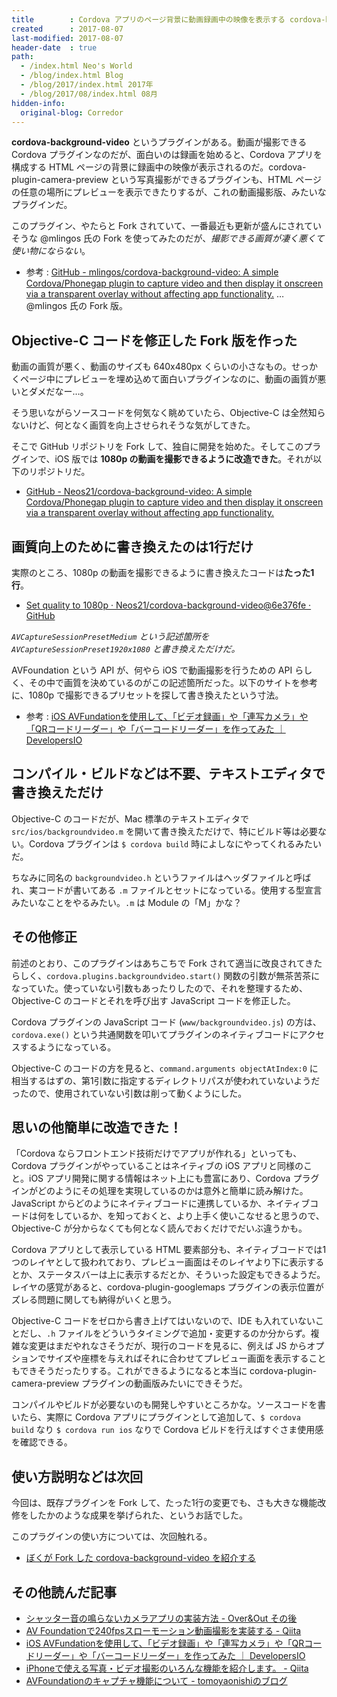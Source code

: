 ```yaml
---
title        : Cordova アプリのページ背景に動画録画中の映像を表示する cordova-background-video プラグインを Fork して 1080p 動画を録画できるようにした
created      : 2017-08-07
last-modified: 2017-08-07
header-date  : true
path:
  - /index.html Neo's World
  - /blog/index.html Blog
  - /blog/2017/index.html 2017年
  - /blog/2017/08/index.html 08月
hidden-info:
  original-blog: Corredor
---
```


**cordova-background-video** というプラグインがある。動画が撮影できる Cordova プラグインなのだが、面白いのは録画を始めると、Cordova アプリを構成する HTML ページの背景に録画中の映像が表示されるのだ。cordova-plugin-camera-preview という写真撮影ができるプラグインも、HTML ページの任意の場所にプレビューを表示できたりするが、これの動画撮影版、みたいなプラグインだ。

このプラグイン、やたらと Fork されていて、一番最近も更新が盛んにされていそうな @mlingos 氏の Fork を使ってみたのだが、*撮影できる画質が凄く悪くて使い物にならない*。

- 参考 : [GitHub - mlingos/cordova-background-video: A simple Cordova/Phonegap plugin to capture video and then display it onscreen via a transparent overlay without affecting app functionality.](https://github.com/mlingos/cordova-background-video) … @mlingos 氏の Fork 版。

## Objective-C コードを修正した Fork 版を作った

動画の画質が悪く、動画のサイズも 640x480px くらいの小さなもの。せっかくページ中にプレビューを埋め込めて面白いプラグインなのに、動画の画質が悪いとダメだなー…。

そう思いながらソースコードを何気なく眺めていたら、Objective-C は全然知らないけど、何となく画質を向上させられそうな気がしてきた。

そこで GitHub リポジトリを Fork して、独自に開発を始めた。そしてこのプラグインで、iOS 版では **1080p の動画を撮影できるように改造できた**。それが以下のリポジトリだ。

- [GitHub - Neos21/cordova-background-video: A simple Cordova/Phonegap plugin to capture video and then display it onscreen via a transparent overlay without affecting app functionality.](https://github.com/Neos21/cordova-background-video)

## 画質向上のために書き換えたのは1行だけ

実際のところ、1080p の動画を撮影できるように書き換えたコードは**たった1行**。

- [Set quality to 1080p · Neos21/cordova-background-video@6e376fe · GitHub](https://github.com/Neos21/cordova-background-video/commit/6e376fe8d137e086a237c67099d71b1968407797#diff-2b653200478ad92108ab6e918d0d750fL56)

*`AVCaptureSessionPresetMedium` という記述箇所を `AVCaptureSessionPreset1920x1080` と書き換えただけだ。*

AVFoundation という API が、何やら iOS で動画撮影を行うための API らしく、その中で画質を決めているのがこの記述箇所だった。以下のサイトを参考に、1080p で撮影できるプリセットを探して書き換えたという寸法。

- 参考 : [iOS AVFundationを使用して、「ビデオ録画」や「連写カメラ」や「QRコードリーダー」や「バーコードリーダー」を作ってみた ｜ DevelopersIO](http://dev.classmethod.jp/smartphone/ios-avfundation/)

## コンパイル・ビルドなどは不要、テキストエディタで書き換えただけ

Objective-C のコードだが、Mac 標準のテキストエディタで `src/ios/backgroundvideo.m` を開いて書き換えただけで、特にビルド等は必要ない。Cordova プラグインは `$ cordova build` 時によしなにやってくれるみたいだ。

ちなみに同名の `backgroundvideo.h` というファイルはヘッダファイルと呼ばれ、実コードが書いてある `.m` ファイルとセットになっている。使用する型宣言みたいなことをやるみたい。`.m` は Module の「M」かな？

## その他修正

前述のとおり、このプラグインはあちこちで Fork されて適当に改良されてきたらしく、`cordova.plugins.backgroundvideo.start()` 関数の引数が無茶苦茶になっていた。使っていない引数もあったりしたので、それを整理するため、Objective-C のコードとそれを呼び出す JavaScript コードを修正した。

Cordova プラグインの JavaScript コード (`www/backgroundvideo.js`) の方は、`cordova.exe()` という共通関数を叩いてプラグインのネイティブコードにアクセスするようになっている。

Objective-C のコードの方を見ると、`command.arguments objectAtIndex:0` に相当するはずの、第1引数に指定するディレクトリパスが使われていないようだったので、使用されていない引数は削って動くようにした。

## 思いの他簡単に改造できた！

「Cordova ならフロントエンド技術だけでアプリが作れる」といっても、Cordova プラグインがやっていることはネイティブの iOS アプリと同様のこと。iOS アプリ開発に関する情報はネット上にも豊富にあり、Cordova プラグインがどのようにその処理を実現しているのかは意外と簡単に読み解けた。JavaScript からどのようにネイティブコードに連携しているか、ネイティブコードは何をしているか、を知っておくと、より上手く使いこなせると思うので、Objective-C が分からなくても何となく読んでおくだけでだいぶ違うかも。

Cordova アプリとして表示している HTML 要素部分も、ネイティブコードでは1つのレイヤとして扱われており、プレビュー画面はそのレイヤより下に表示するとか、ステータスバーは上に表示するだとか、そういった設定もできるようだ。レイヤの感覚があると、cordova-plugin-googlemaps プラグインの表示位置がズレる問題に関しても納得がいくと思う。

Objective-C コードをゼロから書き上げてはいないので、IDE も入れていないことだし、`.h` ファイルをどういうタイミングで追加・変更するのか分からず。複雑な変更はまだやれなさそうだが、現行のコードを見るに、例えば JS からオプションでサイズや座標を与えればそれに合わせてプレビュー画面を表示することもできそうだったりする。これができるようになると本当に cordova-plugin-camera-preview プラグインの動画版みたいにできそうだ。

コンパイルやビルドが必要ないのも開発しやすいところかな。ソースコードを書いたら、実際に Cordova アプリにプラグインとして追加して、`$ cordova build` なり `$ cordova run ios` なりで Cordova ビルドを行えばすぐさま使用感を確認できる。

## 使い方説明などは次回

今回は、既存プラグインを Fork して、たった1行の変更でも、さも大きな機能改修をしたかのような成果を挙げられた、というお話でした。

このプラグインの使い方については、次回触れる。

- [ぼくが Fork した cordova-background-video を紹介する](/blog/2017/08/14-02.html)

## その他読んだ記事

- [シャッター音の鳴らないカメラアプリの実装方法 - Over&Out その後](http://d.hatena.ne.jp/shu223/20121202/1354436478)
- [AV Foundationで240fpsスローモーション動画撮影を実装する - Qiita](http://qiita.com/shu223/items/51f764101e6fd5c2161b)
- [iOS AVFundationを使用して、「ビデオ録画」や「連写カメラ」や「QRコードリーダー」や「バーコードリーダー」を作ってみた ｜ DevelopersIO](http://dev.classmethod.jp/smartphone/ios-avfundation/)
- [iPhoneで使える写真・ビデオ撮影のいろんな機能を紹介します。 - Qiita](http://qiita.com/hkato193/items/9fa2145c5583487bb859)
- [AVFoundationのキャプチャ機能について - tomoyaonishiのブログ](http://tomoyaonishi.hatenablog.jp/entry/2014/06/29/024010)

